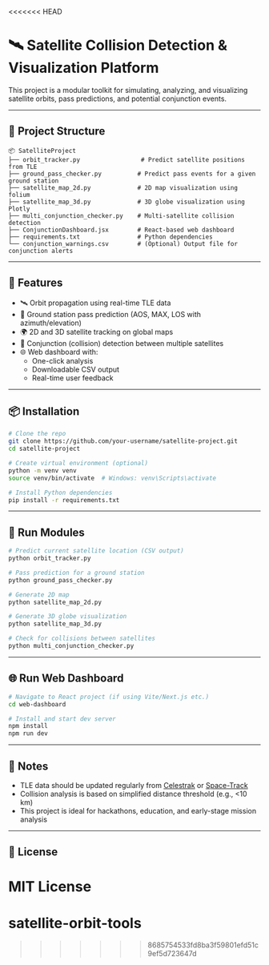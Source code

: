 <<<<<<< HEAD
# 🛰️ Satellite Collision Detection & Visualization Platform

This project is a modular toolkit for simulating, analyzing, and visualizing satellite orbits, pass predictions, and potential conjunction events.

---

## 📁 Project Structure

```
📦 SatelliteProject
├── orbit_tracker.py                 # Predict satellite positions from TLE
├── ground_pass_checker.py          # Predict pass events for a given ground station
├── satellite_map_2d.py             # 2D map visualization using folium
├── satellite_map_3d.py             # 3D globe visualization using Plotly
├── multi_conjunction_checker.py    # Multi-satellite collision detection
├── ConjunctionDashboard.jsx        # React-based web dashboard
├── requirements.txt                # Python dependencies
└── conjunction_warnings.csv        # (Optional) Output file for conjunction alerts
```

---

## 🚀 Features

- 🛰️ Orbit propagation using real-time TLE data
- 📡 Ground station pass prediction (AOS, MAX, LOS with azimuth/elevation)
- 🌍 2D and 3D satellite tracking on global maps
- 🚨 Conjunction (collision) detection between multiple satellites
- 🌐 Web dashboard with:
  - One-click analysis
  - Downloadable CSV output
  - Real-time user feedback

---

## 📦 Installation

```bash
# Clone the repo
git clone https://github.com/your-username/satellite-project.git
cd satellite-project

# Create virtual environment (optional)
python -m venv venv
source venv/bin/activate  # Windows: venv\Scripts\activate

# Install Python dependencies
pip install -r requirements.txt
```

---

## 🧪 Run Modules

```bash
# Predict current satellite location (CSV output)
python orbit_tracker.py

# Pass prediction for a ground station
python ground_pass_checker.py

# Generate 2D map
python satellite_map_2d.py

# Generate 3D globe visualization
python satellite_map_3d.py

# Check for collisions between satellites
python multi_conjunction_checker.py
```

---

## 🌐 Run Web Dashboard

```bash
# Navigate to React project (if using Vite/Next.js etc.)
cd web-dashboard

# Install and start dev server
npm install
npm run dev
```

---

## 📝 Notes

- TLE data should be updated regularly from [Celestrak](https://celestrak.com) or [Space-Track](https://www.space-track.org)
- Collision analysis is based on simplified distance threshold (e.g., <10 km)
- This project is ideal for hackathons, education, and early-stage mission analysis

---

## 📄 License

MIT License
=======
# satellite-orbit-tools
>>>>>>> 8685754533fd8ba3f59801efd51c9ef5d723647d
